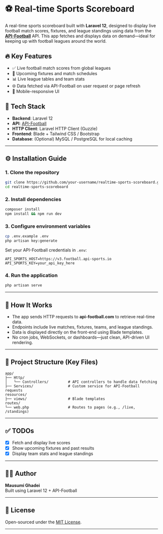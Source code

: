 # ⚽ Real-time Sports Scoreboard

A real-time sports scoreboard built with **Laravel 12**, designed to display live football match scores, fixtures, and league standings using data from the **[API-Football](https://www.api-football.com/)** API. This app fetches and displays data on demand—ideal for keeping up with football leagues around the world.

## 🔥 Key Features

- ✅ Live football match scores from global leagues
- 📅 Upcoming fixtures and match schedules
- 📊 Live league tables and team stats
- 🌐 Data fetched via API-Football on user request or page refresh
- 📱 Mobile-responsive UI

## 🧰 Tech Stack

- **Backend**: Laravel 12
- **API**: [API-Football](https://www.api-football.com/)
- **HTTP Client**: Laravel HTTP Client (Guzzle)
- **Frontend**: Blade + Tailwind CSS / Bootstrap
- **Database**: (Optional) MySQL / PostgreSQL for local caching

---

## ⚙️ Installation Guide

### 1. Clone the repository

```bash
git clone https://github.com/your-username/realtime-sports-scoreboard.git
cd realtime-sports-scoreboard
```

### 2. Install dependencies

```bash
composer install
npm install && npm run dev
```

### 3. Configure environment variables

```bash
cp .env.example .env
php artisan key:generate
```

Set your API-Football credentials in `.env`:

```env
API_SPORTS_HOST=https://v3.football.api-sports.io
API_SPORTS_KEY=your_api_key_here
```

### 4. Run the application

```bash
php artisan serve
```

---

## 🧠 How It Works

- The app sends HTTP requests to **api-football.com** to retrieve real-time data.
- Endpoints include live matches, fixtures, teams, and league standings.
- Data is displayed directly on the front-end using Blade templates.
- No cron jobs, WebSockets, or dashboards—just clean, API-driven UI rendering.

---

## 📂 Project Structure (Key Files)

```
app/
├── Http/
│   └── Controllers/         # API controllers to handle data fetching
├── Services/                # Custom service for API-Football requests
resources/
├── views/                   # Blade templates
routes/
└── web.php                  # Routes to pages (e.g., /live, /standings)
```

---

## ✅ TODOs

- [x] Fetch and display live scores
- [x] Show upcoming fixtures and past results
- [x] Display team stats and league standings

---

## 🧑‍💻 Author

**Mausumi Ghadei**  
Built using Laravel 12 + API-Football

---

## 📄 License

Open-sourced under the [MIT License](LICENSE).

---


